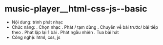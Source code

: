 # music-player__html-css-js--basic
- Nội dung: trình phát nhạc
- Chức năng: 
  . Chọn nhạc
  . Phát / tạm dừng
  . Chuyển về bài trước/ bài tiếp theo
  . Phát lặp lại 1 bài
  . Phát ngẫu nhiên
  . Tua bài hát
 - Công nghệ: html, css, js
